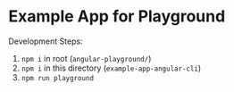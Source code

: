 # Example App for Playground

Development Steps:
1. `npm i` in root (`angular-playground/`)
2. `npm i` in this directory (`example-app-angular-cli`)
3. `npm run playground`
